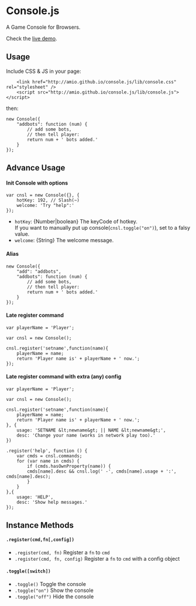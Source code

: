 Console.js
==========

A Game Console for Browsers.

Check the [live demo](http://amio.github.io/console.js).

## Usage

Include CSS & JS in your page:

```
	<link href="http://amio.github.io/console.js/lib/console.css" rel="stylesheet" />
	<script src="http://amio.github.io/console.js/lib/console.js"></script>
```

then:
```
new Console({
    "addbots": function (num) {
        // add some bots,
        // then tell player:
        return num + ' bots added.'
    }
});
```

## Advance Usage

#### Init Console with options

```
var cnsl = new Console({}, {
    hotKey: 192, // Slash(~)
    welcome: 'Try "help":'
});
```

- `hotKey`: {Number|boolean} The keyCode of hotkey.  
If you want to manually put up console(`cnsl.toggle("on")`), set to a falsy value. 
- `welcome`: {String} The welcome message.

#### Alias

```
new Console({
    "add": "addbots",
    "addbots": function (num) {
        // add some bots,
        // then tell player:
        return num + ' bots added.'
    }
});
```

#### Late register command

```
var playerName = 'Player';

var cnsl = new Console();

cnsl.register('setname',function(name){
    playerName = name;
    return 'Player name is' + playerName + ' now.';
});
```

#### Late register command with extra (any) config

```
var playerName = 'Player';

var cnsl = new Console();

cnsl.register('setname',function(name){
    playerName = name;
    return 'Player name is' + playerName + ' now.';
}, {
    usage: 'SETNAME &lt;newname&gt; || NAME &lt;newname&gt;',
    desc: 'Change your name (works in network play too).'
})

.register('help', function () {
    var cmds = cnsl.commands;
    for (var name in cmds) {
        if (cmds.hasOwnProperty(name)) {
        cmds[name].desc && cnsl.log(' -', cmds[name].usage + ':', cmds[name].desc);
        }
    }
},{
    usage: 'HELP',
    desc: 'Show help messages.'
});
```

## Instance Methods

#### `.register(cmd,fn[,config])`

- `.register(cmd, fn)` Register a `fn` to `cmd`
- `.register(cmd, fn, config)` Register a `fn` to `cmd` with a config object

#### `.toggle([switch])`

- `.toggle()` Toggle the console
- `.toggle("on")` Show the console
- `.toggle("off")` Hide the console
